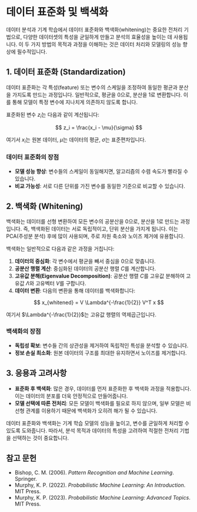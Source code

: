 # 데이터 표준화 및 백색화

데이터 분석과 기계 학습에서 데이터 표준화와 백색화(whitening)는 중요한 전처리 기법으로, 다양한 데이터셋의 특성을 균일하게 만들고 분석의 효율성을 높이는 데 사용됩니다. 이 두 가지 방법의 목적과 과정을 이해하는 것은 데이터 처리와 모델링의 성능 향상에 필수적입니다.

## 1. 데이터 표준화 (Standardization)

데이터 표준화는 각 특성(feature) 또는 변수의 스케일을 조정하여 동일한 평균과 분산을 가지도록 만드는 과정입니다. 일반적으로, 평균을 0으로, 분산을 1로 변환합니다. 이를 통해 모델이 특정 변수에 지나치게 의존하지 않도록 합니다.

표준화된 변수 $z_i$는 다음과 같이 계산됩니다:

$$
z_i = \frac{x_i - \mu}{\sigma}
$$

여기서 $x_i$는 원본 데이터, $\mu$는 데이터의 평균, $\sigma$는 표준편차입니다.

### 데이터 표준화의 장점
- **모델 성능 향상**: 변수들의 스케일이 동일해지면, 알고리즘의 수렴 속도가 빨라질 수 있습니다.
- **비교 가능성**: 서로 다른 단위를 가진 변수를 동일한 기준으로 비교할 수 있습니다.

## 2. 백색화 (Whitening)

백색화는 데이터를 선형 변환하여 모든 변수의 공분산을 0으로, 분산을 1로 만드는 과정입니다. 즉, 백색화된 데이터는 서로 독립적이고, 단위 분산을 가지게 됩니다. 이는 PCA(주성분 분석) 후에 많이 사용되며, 주로 차원 축소와 노이즈 제거에 유용합니다.

백색화는 일반적으로 다음과 같은 과정을 거칩니다:

1. **데이터의 중심화**: 각 변수에서 평균을 빼서 중심을 0으로 맞춥니다.
2. **공분산 행렬 계산**: 중심화된 데이터의 공분산 행렬 $C$를 계산합니다.
3. **고유값 분해(Eigenvalue Decomposition)**: 공분산 행렬 $C$를 고유값 분해하여 고유값 $\Lambda$와 고유벡터 $V$를 구합니다.
4. **데이터 변환**: 다음의 변환을 통해 데이터를 백색화합니다:

$$
x_{whitened} = V \Lambda^{-\frac{1}{2}} V^T x
$$

여기서 $\Lambda^{-\frac{1}{2}}$는 고유값 행렬의 역제곱근입니다.

### 백색화의 장점
- **독립성 확보**: 변수들 간의 상관성을 제거하여 독립적인 특성을 분석할 수 있습니다.
- **정보 손실 최소화**: 원본 데이터의 구조를 최대한 유지하면서 노이즈를 제거합니다.

## 3. 응용과 고려사항

- **표준화 후 백색화**: 많은 경우, 데이터를 먼저 표준화한 후 백색화 과정을 적용합니다. 이는 데이터의 분포를 더욱 안정적으로 만들어줍니다.
- **모델 선택에 따른 전처리**: 모든 모델이 백색화를 필요로 하지 않으며, 일부 모델은 비선형 관계를 이용하기 때문에 백색화가 오히려 해가 될 수 있습니다.

데이터 표준화와 백색화는 기계 학습 모델의 성능을 높이고, 변수를 균일하게 처리할 수 있도록 도와줍니다. 따라서, 분석 목적과 데이터의 특성을 고려하여 적절한 전처리 기법을 선택하는 것이 중요합니다.

## 참고 문헌

- Bishop, C. M. (2006). *Pattern Recognition and Machine Learning*. Springer.
- Murphy, K. P. (2022). *Probabilistic Machine Learning: An Introduction*. MIT Press.
- Murphy, K. P. (2023). *Probabilistic Machine Learning: Advanced Topics*. MIT Press.
